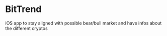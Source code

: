 # BitTrend
iOS app to stay aligned with possible bear/bull market and have infos about the different cryptos
